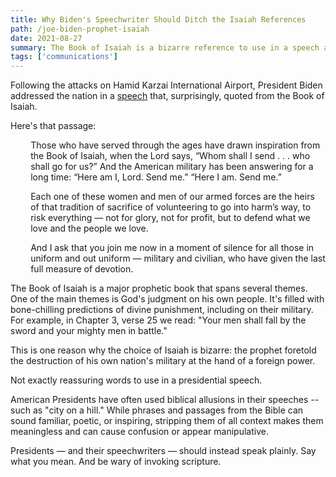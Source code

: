 ```yaml
---
title: Why Biden's Speechwriter Should Ditch the Isaiah References
path: /joe-biden-prophet-isaiah
date: 2021-08-27
summary: The Book of Isaiah is a bizarre reference to use in a speech about America's military.
tags: ['communications']
---
```


Following the attacks on Hamid Karzai International Airport, President Biden addressed the nation in a <a href="https://www.whitehouse.gov/briefing-room/speeches-remarks/2021/08/26/remarks-by-president-biden-on-the-terror-attack-at-hamid-karzai-international-airport/" target="blank">speech</a> that, surprisingly, quoted from the Book of Isaiah.

Here's that passage: 

<div style="padding-left: 2.3em"><p>Those who have served through the ages have drawn inspiration from the Book of Isaiah, when the Lord says, “Whom shall I send . . . who shall go for us?”  And the American military has been answering for a long time: “Here am I, Lord.  Send me.”  “Here I am.  Send me.”</p></div>

<div style="padding-left: 2.3em"><p>Each one of these women and men of our armed forces are the heirs of that tradition of sacrifice of volunteering to go into harm’s way, to risk everything — not for glory, not for profit, but to defend what we love and the people we love.</p></div>

<div style="padding-left: 2.3em"><p>And I ask that you join me now in a moment of silence for all those in uniform and out uniform — military and civilian, who have given the last full measure of devotion.</p></div>

The Book of Isaiah is a major prophetic book that spans several themes. One of the main themes is God's judgment on his own people. It's filled with bone-chilling predictions of divine punishment, including on their military. For example, in Chapter 3, verse 25 we read: "Your men shall fall by the sword and your mighty men in battle." 

This is one reason why the choice of Isaiah is bizarre: the prophet foretold the destruction of his own nation's military at the hand of a foreign power. 

Not exactly reassuring words to use in a presidential speech.

American Presidents have often used biblical allusions in their speeches -- such as "city on a hill." While phrases and passages from the Bible can sound familiar, poetic, or inspiring, stripping them of all context makes them meaningless and can cause confusion or appear manipulative. 

Presidents — and their speechwriters — should instead speak plainly. Say what you mean. And be wary of invoking scripture. 

